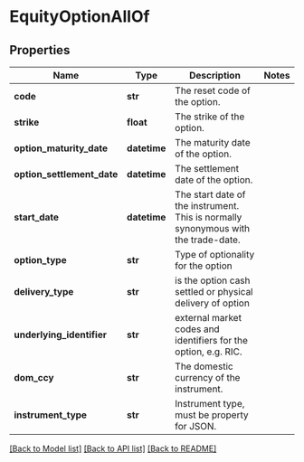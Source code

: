 # EquityOptionAllOf

## Properties
Name | Type | Description | Notes
------------ | ------------- | ------------- | -------------
**code** | **str** | The reset code of the option. | 
**strike** | **float** | The strike of the option. | 
**option_maturity_date** | **datetime** | The maturity date of the option. | 
**option_settlement_date** | **datetime** | The settlement date of the option. | 
**start_date** | **datetime** | The start date of the instrument. This is normally synonymous with the trade-date. | 
**option_type** | **str** | Type of optionality for the option | 
**delivery_type** | **str** | is the option cash settled or physical delivery of option | 
**underlying_identifier** | **str** | external market codes and identifiers for the option, e.g. RIC. | 
**dom_ccy** | **str** | The domestic currency of the instrument. | 
**instrument_type** | **str** | Instrument type, must be property for JSON. | 

[[Back to Model list]](../README.md#documentation-for-models) [[Back to API list]](../README.md#documentation-for-api-endpoints) [[Back to README]](../README.md)


